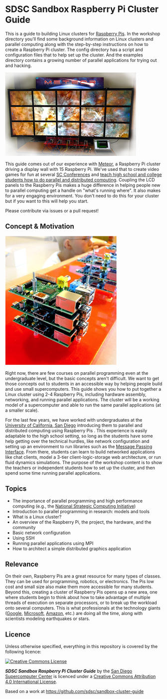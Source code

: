 # SDSC Sandbox Raspberry Pi Cluster Guide

This is a guide to building Linux clusters for [Raspberry Pis](https://www.raspberrypi.org/). In the
workshop directory you'll find some background information on Linux
clusters and parallel computing along with the step-by-step
instructions on how to create a Raspberry Pi cluster. The config
directory has a script and configuration files that to help set up
the cluster. And the examples directory contains a growing number of
parallel applications for trying out and hacking.

![](meteor.jpg)

This guide comes out of our experience with
[Meteor](http://cacm.acm.org/careers/169669-sdsc-uses-raspberry-pi-cluster-to-teach-parallel-computing/fulltext), a
Raspberry Pi cluster driving a display wall with 15 Raspberry
Pi. We've used that to create video games for fun at several
[SC Conferences](http://supercomputing.org/) and [teach high school and
college students how to do parallel and distributed computing](https://www.nsf.gov/cise/csbytes/newsletter/vol3/pdf/csbb-vol3-i1.pdf). Coupling
the LCD panels to the Raspberry Pis makes a huge difference in helping
people new to parallel computing get a handle on "what's running
where". It also makes for a very engaging environment. You don't need
to do this for your cluster but if you want to this will help you
start.

Please contribute via issues or a pull request!

## Concept & Motivation

![](kodi.png)

Right now, there are few courses on parallel programming even at the
undergraduate level, but the basic concepts aren't difficult. We want
to get those concepts out to students in an accessible way by helping
people build and use small supercomputers. This guide shows you how to put
together a Linux cluster using 2-4 Raspberry Pis, including hardware
assembly, networking, and running parallel applications. The cluster will be
a working model of a supercomputer and able to run the same parallel
applications (at a smaller scale).

For the last few years, we have worked with
undergraduates at the [University of California, San Diego](http://ucsd.edu/) introducing
them to parallel and distributed computing using Raspberry Pis . This
experience is easily adaptable to the high school setting, so long as
the students have some help getting over the technical hurdles, like
network configuration and setting up an environment to run libraries
such as the [Message Passing Interface](https://en.wikipedia.org/wiki/Message_Passing_Interface). From there, students can learn
to build networked applications like chat clients, model a 3-tier
client-logic-storage web architecture, or run fluid dynamics
simulations. The purpose of the workshop content is to show the
teachers or independent students how to set up the cluster, and then
spend some time running parallel applications.

## Topics

 * The importance of parallel programming and high performance computing (e.g., the [National Strategic Computing Initiative](https://www.whitehouse.gov/the-press-office/2015/07/29/executive-order-creating-national-strategic-computing-initiative))
 * Introduction to parallel programming in research: models and tools
 * What is a Linux cluster?
 * An overview of the Raspberry Pi, the project, the hardware, and the community
 * Basic network configuration
 * Using SSH
 * Running parallel applications using MPI
 * How to architect a simple distributed graphics application

## Relevance

On their own, Raspberry Pis are a great resource for many types of
classes. They can be used for programming, robotics, or
electronics. The Pis low cost and small size also make them more
accessible for many students. Beyond this, creating a cluster of
Raspberry Pis opens up a new area, one where students begin to think
about how to take advantage of multiple threads of execution on
separate processors, or to break up the workload onto several
computers. This is what professionals at the technology giants
([Google](https://www.google.com/about/careers/), [Microsoft](https://careers.microsoft.com/), [Amazon](https://www.amazon.jobs/), etc.) are doing all the time, along with
scientists modeling earthquakes or stars.

## Licence

Unless otherwise specified, everything in this repository is covered by the following licence:

[![Creative Commons License](http://i.creativecommons.org/l/by-sa/4.0/88x31.png)](http://creativecommons.org/licenses/by-sa/4.0/)

***SDSC Sandbox Raspberry Pi Cluster Guide*** by the
   [San Diego Supercomputer Center](http://www.sdsc.edu/) is licenced under a [Creative Commons Attribution 4.0 International License](http://creativecommons.org/licenses/by-sa/4.0/).

Based on a work at https://github.com/sdsc/sandbox-cluster-guide

